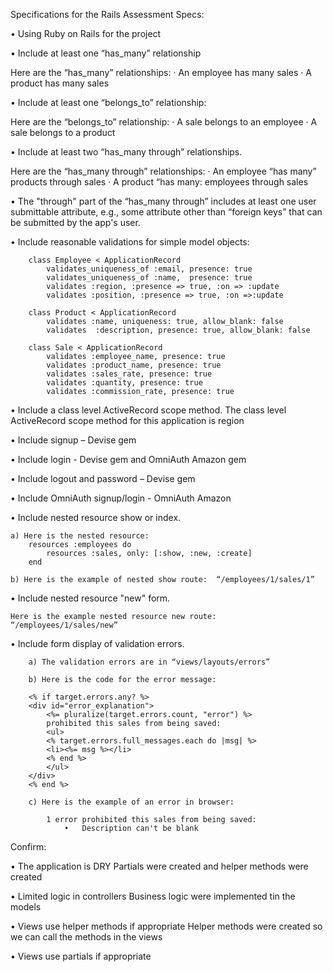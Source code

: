 Specifications for the Rails Assessment Specs:

•   Using Ruby on Rails for the project

•   Include at least one “has_many” relationship

Here are the “has_many” relationships:
    ·	An employee has many sales
    ·	A product has many sales

•   Include at least one “belongs_to” relationship:

Here are the “belongs_to” relationship:
    ·	A sale belongs to an employee
    ·	A sale belongs to a product

•   Include at least two “has_many through” relationships.

Here are the “has_many through” relationships:
    ·	An employee “has many” products through sales
    ·	A product “has many: employees through sales

•   The "through" part of the “has_many through” includes at least one user submittable attribute, e.g., some attribute other than “foreign keys” that can be submitted by the app's user.

•    Include reasonable validations for simple model objects:

        class Employee < ApplicationRecord
            validates_uniqueness_of :email, presence: true
            validates_uniqueness_of :name,  presence: true
            validates :region, :presence => true, :on => :update
            validates :position, :presence => true, :on =>:update

        class Product < ApplicationRecord
            validates :name, uniqueness: true, allow_blank: false
            validates  :description, presence: true, allow_blank: false

        class Sale < ApplicationRecord
            validates :employee_name, presence: true
            validates :product_name, presence: true
            validates :sales_rate, presence: true
            validates :quantity, presence: true
            validates :commission_rate, presence: true


•   Include a class level ActiveRecord scope method.
        The class level ActiveRecord scope method for this application is region

•   Include signup – Devise gem

•   Include login - Devise gem and OmniAuth Amazon gem

•   Include logout and password – Devise gem

•   Include OmniAuth signup/login - OmniAuth Amazon

•   Include nested resource show or index.

    a) Here is the nested resource:
        resources :employees do
            resources :sales, only: [:show, :new, :create]
        end

    b) Here is the example of nested show route:  “/employees/1/sales/1”

•   Include nested resource "new" form.

    Here is the example nested resource new route: “/employees/1/sales/new”

•   Include form display of validation errors.

        a) The validation errors are in “views/layouts/errors”

        b) Here is the code for the error message:

        <% if target.errors.any? %>
        <div id="error_explanation">
            <%= pluralize(target.errors.count, "error") %>
            prohibited this sales from being saved:
            <ul>
            <% target.errors.full_messages.each do |msg| %>
            <li><%= msg %></li>
            <% end %>
            </ul>
        </div>
        <% end %>

        c) Here is the example of an error in browser:

            1 error prohibited this sales from being saved:
                •	Description can't be blank


Confirm:

•   The application is DRY
        Partials were created and helper methods were created

•   Limited logic in controllers
	    Business logic were implemented tin the models

•   Views use helper methods if appropriate
	    Helper methods were created so we can call the methods in the views


•   Views use partials if appropriate